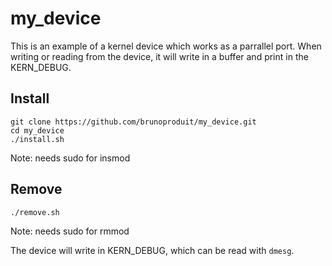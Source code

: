 # my_device
This is an example of a kernel device which works as a parrallel port. When writing or reading from the device, it will write in a buffer and print in the KERN_DEBUG. 

## Install

```
git clone https://github.com/brunoproduit/my_device.git
cd my_device
./install.sh
```

Note: needs sudo for insmod

## Remove 

```
./remove.sh
```

Note: needs sudo for rmmod

The device will write in KERN_DEBUG, which can be read with `dmesg`.
